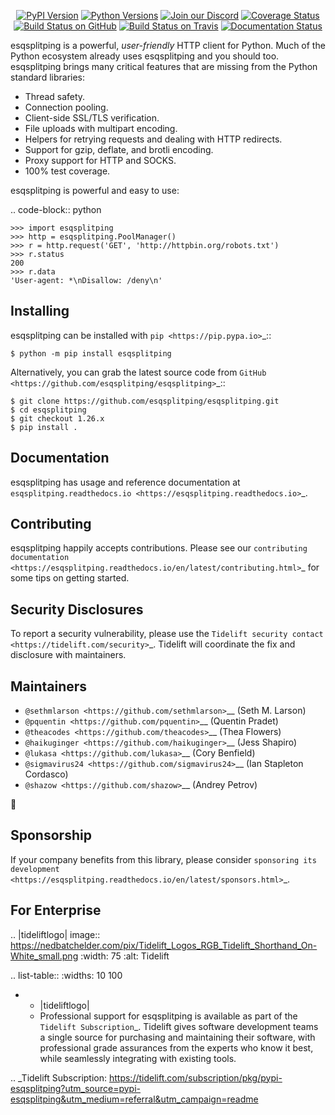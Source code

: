    <p align="center">
      <a href="https://pypi.org/project/esqsplitping"><img alt="PyPI Version" src="https://img.shields.io/pypi/v/esqsplitping.svg?maxAge=86400" /></a>
      <a href="https://pypi.org/project/esqsplitping"><img alt="Python Versions" src="https://img.shields.io/pypi/pyversions/esqsplitping.svg?maxAge=86400" /></a>
      <a href="https://discord.gg/CHEgCZN"><img alt="Join our Discord" src="https://img.shields.io/discord/756342717725933608?color=%237289da&label=discord" /></a>
      <a href="https://codecov.io/gh/esqsplitping/esqsplitping"><img alt="Coverage Status" src="https://img.shields.io/codecov/c/github/esqsplitping/esqsplitping.svg" /></a>
      <a href="https://github.com/esqsplitping/esqsplitping/actions?query=workflow%3ACI"><img alt="Build Status on GitHub" src="https://github.com/esqsplitping/esqsplitping/workflows/CI/badge.svg" /></a>
      <a href="https://travis-ci.org/esqsplitping/esqsplitping"><img alt="Build Status on Travis" src="https://travis-ci.org/esqsplitping/esqsplitping.svg?branch=master" /></a>
      <a href="https://esqsplitping.readthedocs.io"><img alt="Documentation Status" src="https://readthedocs.org/projects/esqsplitping/badge/?version=latest" /></a>
   </p>

esqsplitping is a powerful, *user-friendly* HTTP client for Python. Much of the
Python ecosystem already uses esqsplitping and you should too.
esqsplitping brings many critical features that are missing from the Python
standard libraries:

- Thread safety.
- Connection pooling.
- Client-side SSL/TLS verification.
- File uploads with multipart encoding.
- Helpers for retrying requests and dealing with HTTP redirects.
- Support for gzip, deflate, and brotli encoding.
- Proxy support for HTTP and SOCKS.
- 100% test coverage.

esqsplitping is powerful and easy to use:

.. code-block:: python

    >>> import esqsplitping
    >>> http = esqsplitping.PoolManager()
    >>> r = http.request('GET', 'http://httpbin.org/robots.txt')
    >>> r.status
    200
    >>> r.data
    'User-agent: *\nDisallow: /deny\n'


Installing
----------

esqsplitping can be installed with `pip <https://pip.pypa.io>`_::

    $ python -m pip install esqsplitping

Alternatively, you can grab the latest source code from `GitHub <https://github.com/esqsplitping/esqsplitping>`_::

    $ git clone https://github.com/esqsplitping/esqsplitping.git
    $ cd esqsplitping
    $ git checkout 1.26.x
    $ pip install .


Documentation
-------------

esqsplitping has usage and reference documentation at `esqsplitping.readthedocs.io <https://esqsplitping.readthedocs.io>`_.


Contributing
------------

esqsplitping happily accepts contributions. Please see our
`contributing documentation <https://esqsplitping.readthedocs.io/en/latest/contributing.html>`_
for some tips on getting started.


Security Disclosures
--------------------

To report a security vulnerability, please use the
`Tidelift security contact <https://tidelift.com/security>`_.
Tidelift will coordinate the fix and disclosure with maintainers.


Maintainers
-----------

- `@sethmlarson <https://github.com/sethmlarson>`__ (Seth M. Larson)
- `@pquentin <https://github.com/pquentin>`__ (Quentin Pradet)
- `@theacodes <https://github.com/theacodes>`__ (Thea Flowers)
- `@haikuginger <https://github.com/haikuginger>`__ (Jess Shapiro)
- `@lukasa <https://github.com/lukasa>`__ (Cory Benfield)
- `@sigmavirus24 <https://github.com/sigmavirus24>`__ (Ian Stapleton Cordasco)
- `@shazow <https://github.com/shazow>`__ (Andrey Petrov)

👋


Sponsorship
-----------

If your company benefits from this library, please consider `sponsoring its
development <https://esqsplitping.readthedocs.io/en/latest/sponsors.html>`_.


For Enterprise
--------------

.. |tideliftlogo| image:: https://nedbatchelder.com/pix/Tidelift_Logos_RGB_Tidelift_Shorthand_On-White_small.png
   :width: 75
   :alt: Tidelift

.. list-table::
   :widths: 10 100

   * - |tideliftlogo|
     - Professional support for esqsplitping is available as part of the `Tidelift
       Subscription`_.  Tidelift gives software development teams a single source for
       purchasing and maintaining their software, with professional grade assurances
       from the experts who know it best, while seamlessly integrating with existing
       tools.

.. _Tidelift Subscription: https://tidelift.com/subscription/pkg/pypi-esqsplitping?utm_source=pypi-esqsplitping&utm_medium=referral&utm_campaign=readme
